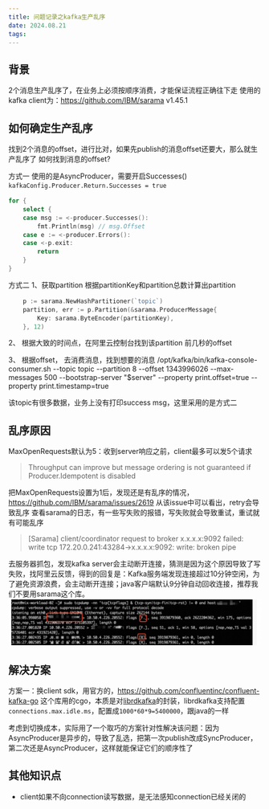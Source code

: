 ```yaml
---
title: 问题记录之kafka生产乱序
date: 2024.08.21
tags:
---
```


## 背景
2个消息生产乱序了，在业务上必须按顺序消费，才能保证流程正确往下走
使用的kafka client为：https://github.com/IBM/sarama v1.45.1


## 如何确定生产乱序
找到2个消息的offset，进行比对，如果先publish的消息offset还要大，那么就生产乱序了
如何找到消息的offset?

方式一
使用的是AsyncProducer，需要开启Successes()
`kafkaConfig.Producer.Return.Successes = true`
```go
for {
	select {
	case msg := <-producer.Successes():
		fmt.Println(msg) // msg.Offset
	case e := <-producer.Errors():
	case <-p.exit:
		return
	}
}
```
方式二
1、获取partition
根据partitionKey和partition总数计算出partition
```go
	p := sarama.NewHashPartitioner(`topic`)
	partition, err := p.Partition(&sarama.ProducerMessage{
		Key: sarama.ByteEncoder(partitionKey),
	}, 12)
```
2、 根据大致的时间点，在阿里云控制台找到该partition 前几秒的offset

3、 根据offset， 去消费消息，找到想要的消息
/opt/kafka/bin/kafka-console-consumer.sh --topic topic --partition 8 --offset 1343996026 --max-messages 500 --bootstrap-server "$server" --property print.offset=true  --property print.timestamp=true

该topic有很多数据，业务上没有打印success msg，这里采用的是方式二

## 乱序原因
MaxOpenRequests默认为5：收到server响应之前，client最多可以发5个请求
> Throughput can improve but message ordering is not guaranteed if Producer.Idempotent is disabled

把MaxOpenRequests设置为1后，发现还是有乱序的情况，https://github.com/IBM/sarama/issues/2619 从该issue中可以看出，retry会导致乱序
查看sarama的日志，有一些写失败的报错，写失败就会导致重试，重试就有可能乱序
> [Sarama] client/coordinator request to broker x.x.x.x:9092 failed: write tcp 172.20.0.241:43284->x.x.x.x:9092: write: broken pipe

去服务器抓包，发现kafka server会主动断开连接，猜测是因为这个原因导致了写失败，找阿里云反馈，得到的回复是：Kafka服务端发现连接超过10分钟空闲，为了避免资源浪费，会主动断开连接；java客户端默认9分钟自动回收连接，推荐我们不要用sarama这个库。
![](/images/kafka抓包.jpg)


## 解决方案
方案一：换client sdk，用官方的，https://github.com/confluentinc/confluent-kafka-go
这个库用的cgo，本质是对[librdkafka](https://github.com/confluentinc/librdkafka)的封装，librdkafka支持配置`connections.max.idle.ms`，配置成`1000*60*9=5400000`，跟java的一样

考虑到切换成本，实际用了一个取巧的方案针对性解决该问题：因为AsyncProducer是异步的，导致了乱选，把第一次publish改成SyncProducer，第二次还是AsyncProducer，这样就能保证它们的顺序性了

## 其他知识点
- client如果不向connection读写数据，是无法感知connection已经关闭的
